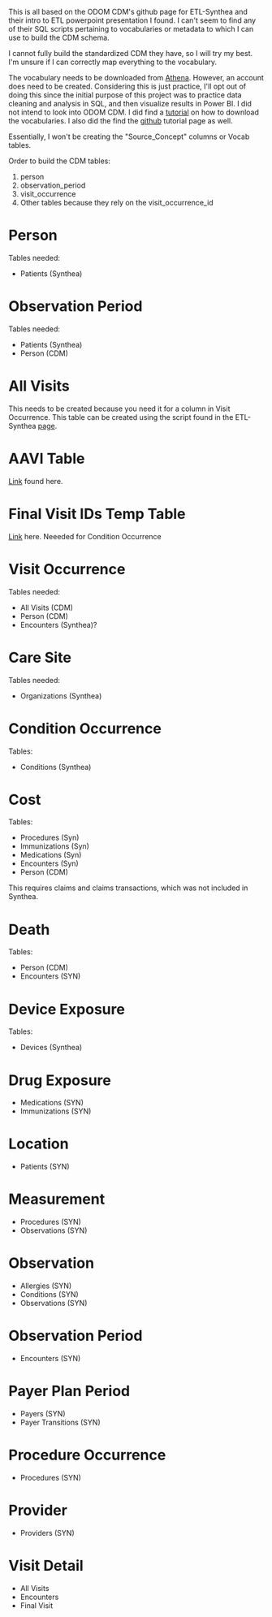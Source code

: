 This is all based on the ODOM CDM's github page for ETL-Synthea and their intro to ETL powerpoint presentation I found. I can't seem to find any of their SQL scripts pertaining to vocabularies or metadata to which I can use to build the CDM schema.

I cannot fully build the standardized CDM they have, so I will try my best. I'm unsure if I can correctly map everything to the vocabulary.

The vocabulary needs to be downloaded from [Athena](https://athena.ohdsi.org/search-terms/start). However, an account does need to be created. Considering this is just practice, I'll opt out of doing this since the initial purpose of this project was to practice data cleaning and analysis in SQL, and then visualize results in Power BI. I did not intend to look into ODOM CDM. I did find a [tutorial](https://www.youtube.com/watch?v=FCHxAQOBptE) on how to download the vocabularies. I also did the find the [github](https://github.com/OHDSI/Vocabulary-v5.0/wiki/General-Structure,-Download-and-Use) tutorial page as well.

Essentially, I won't be creating the "Source_Concept" columns or Vocab tables.

Order to build the CDM tables:
1. person
2. observation_period
3. visit_occurrence
4. Other tables because they rely on the visit_occurrence_id

# Person
Tables needed:
- Patients (Synthea)

# Observation Period
Tables needed:
- Patients (Synthea)
- Person (CDM)

# All Visits
This needs to be created because you need it for a column in Visit Occurrence.
This table can be created using the script found in the ETL-Synthea [page](https://github.com/OHDSI/ETL-Synthea/blob/main/inst/sql/sql_server/cdm_version/v540/AllVisitTable.sql).

# AAVI Table
[Link](https://github.com/OHDSI/ETL-Synthea/blob/main/inst/sql/sql_server/cdm_version/v540/AAVITable.sql) found here.

# Final Visit IDs Temp Table
[Link](https://github.com/OHDSI/ETL-Synthea/blob/main/inst/sql/sql_server/cdm_version/v540/final_visit_ids.sql) here. Neeeded for Condition Occurrence

# Visit Occurrence
Tables needed:
- All Visits (CDM)
- Person (CDM)
- Encounters (Synthea)?

# Care Site
Tables needed:
- Organizations (Synthea)

# Condition Occurrence
Tables:
- Conditions (Synthea)

# Cost
Tables:
- Procedures (Syn)
- Immunizations (Syn)
- Medications (Syn)
- Encounters (Syn)
- Person (CDM)

This requires claims and claims transactions, which was not included in Synthea.

# Death
Tables:
- Person (CDM)
- Encounters (SYN)

# Device Exposure
Tables:
- Devices (Synthea)

# Drug Exposure
- Medications (SYN)
- Immunizations (SYN)

# Location
- Patients (SYN)

# Measurement
- Procedures (SYN)
- Observations (SYN)

# Observation
- Allergies (SYN)
- Conditions (SYN)
- Observations (SYN)

# Observation Period
- Encounters (SYN)

# Payer Plan Period
- Payers (SYN)
- Payer Transitions (SYN)

# Procedure Occurrence
- Procedures (SYN)

# Provider
- Providers (SYN)

# Visit Detail
- All Visits
- Encounters
- Final Visit

